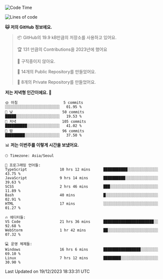   <!--START_SECTION:waka-->
![Code Time](http://img.shields.io/badge/Code%20Time-315%20hrs%2037%20mins-blue)

![Lines of code](https://img.shields.io/badge/%EC%A0%80%EB%8A%94%20%EC%97%AC%ED%83%9C%EA%B9%8C%EC%A7%80%20-178.0%20thousand%20%EC%A4%84%EC%9D%98%20%EC%BD%94%EB%93%9C%EB%A5%BC%20%EC%9E%91%EC%84%B1%ED%96%88%EC%96%B4%EC%9A%94.-blue)

**🐱 저의 GitHub 정보에요.** 

> 📦 GitHub의 19.9 kB만큼의 저장소를 사용하고 있어요. 
 > 
> 🏆 131 만큼의 Contributions을 2023년에 했어요
 > 
> 🚫 구직중이지 않아요.
 > 
> 📜 14개의 Public Repository를 만들었어요. 
 > 
> 🔑 8개의 Private Repository를 만들었어요. 
 > 
**저는 저녁형 인간이에요. 🦉** 

```text
🌞 아침                     5 commits           ░░░░░░░░░░░░░░░░░░░░░░░░░   01.95 % 
🌆 낮　                     50 commits          █████░░░░░░░░░░░░░░░░░░░░   19.53 % 
🌃 저녁                     105 commits         ██████████░░░░░░░░░░░░░░░   41.02 % 
🌙 밤　                     96 commits          █████████░░░░░░░░░░░░░░░░   37.50 % 
```


📊 **저는 이번주를 이렇게 시간을 보냈어요.** 

```text
🕑︎ Timezone: Asia/Seoul

💬 프로그래밍 언어들: 
TypeScript               10 hrs 12 mins      ███████████░░░░░░░░░░░░░░   43.75 % 
JavaScript               9 hrs 14 mins       ██████████░░░░░░░░░░░░░░░   39.63 % 
SCSS                     2 hrs 46 mins       ███░░░░░░░░░░░░░░░░░░░░░░   11.89 % 
Bash                     40 mins             █░░░░░░░░░░░░░░░░░░░░░░░░   02.91 % 
HTML                     17 mins             ░░░░░░░░░░░░░░░░░░░░░░░░░   01.27 % 

🔥 에디터들: 
VS Code                  21 hrs 36 mins      ███████████████████████░░   92.68 % 
WebStorm                 1 hr 42 mins        ██░░░░░░░░░░░░░░░░░░░░░░░   07.32 % 

💻 운영 체제들: 
Windows                  16 hrs 6 mins       █████████████████░░░░░░░░   69.10 % 
Linux                    7 hrs 12 mins       ████████░░░░░░░░░░░░░░░░░   30.90 % 
```


 Last Updated on 19/12/2023 18:33:31 UTC
<!--END_SECTION:waka-->

